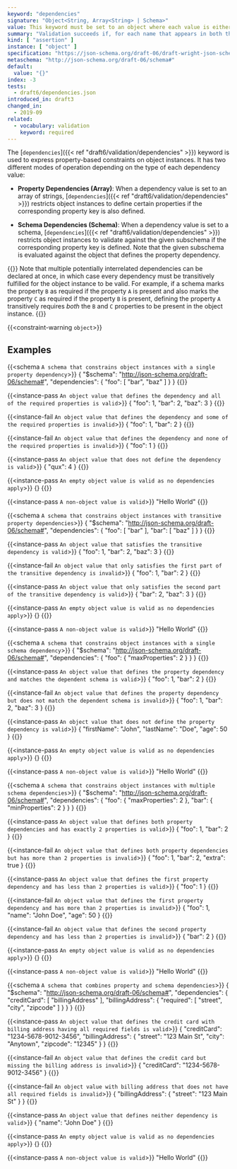 ```yaml
---
keyword: "dependencies"
signature: "Object<String, Array<String> | Schema>"
value: This keyword must be set to an object where each value is either an array of unique strings or a valid JSON Schema
summary: "Validation succeeds if, for each name that appears in both the instance and as a name within this keyword's value, either every item in the corresponding array is also the name of a property in the instance or the corresponding subschema successfully evaluates against the instance."
kind: [ "assertion" ]
instance: [ "object" ]
specification: "https://json-schema.org/draft-06/draft-wright-json-schema-validation-01#rfc.section.6.21"
metaschema: "http://json-schema.org/draft-06/schema#"
default:
  value: "{}"
index: -3
tests:
  - draft6/dependencies.json
introduced_in: draft3
changed_in:
  - 2019-09
related:
  - vocabulary: validation
    keyword: required
---
```



The [`dependencies`]({{< ref "draft6/validation/dependencies" >}}) keyword is
used to express property-based constraints on object instances. It has two
different modes of operation depending on the type of each dependency value:

- **Property Dependencies (Array)**: When a dependency value is set to an array
  of strings, [`dependencies`]({{< ref "draft6/validation/dependencies" >}})
  restricts object instances to define certain properties if the corresponding
  property key is also defined.

- **Schema Dependencies (Schema)**: When a dependency value is set to a schema,
  [`dependencies`]({{< ref "draft6/validation/dependencies" >}}) restricts
  object instances to validate against the given subschema if the corresponding
  property key is defined. Note that the given subschema is evaluated against
  the object that defines the property dependency.

{{<common-pitfall>}} Note that multiple potentially interrelated dependencies
can be declared at once, in which case every dependency must be transitively
fulfilled for the object instance to be valid. For example, if a schema marks
the property `B` as required if the property `A` is present and also marks the
property `C` as required if the property `B` is present, defining the property
`A` transitively requires _both_ the `B` and `C` properties to be present in
the object instance.  {{</common-pitfall>}}

{{<constraint-warning `object`>}}

## Examples

{{<schema `A schema that constrains object instances with a single property dependency`>}}
{
  "$schema": "http://json-schema.org/draft-06/schema#",
  "dependencies": {
    "foo": [ "bar", "baz" ]
  }
}
{{</schema>}}

{{<instance-pass `An object value that defines the dependency and all of the required properties is valid`>}}
{ "foo": 1, "bar": 2, "baz": 3 }
{{</instance-pass>}}

{{<instance-fail `An object value that defines the dependency and some of the required properties is invalid`>}}
{ "foo": 1, "bar": 2 }
{{</instance-fail>}}

{{<instance-fail `An object value that defines the dependency and none of the required properties is invalid`>}}
{ "foo": 1 }
{{</instance-fail>}}

{{<instance-pass `An object value that does not define the dependency is valid`>}}
{ "qux": 4 }
{{</instance-pass>}}

{{<instance-pass `An empty object value is valid as no dependencies apply`>}}
{}
{{</instance-pass>}}

{{<instance-pass `A non-object value is valid`>}}
"Hello World"
{{</instance-pass>}}

{{<schema `A schema that constrains object instances with transitive property dependencies`>}}
{
  "$schema": "http://json-schema.org/draft-06/schema#",
  "dependencies": {
    "foo": [ "bar" ],
    "bar": [ "baz" ]
  }
}
{{</schema>}}

{{<instance-pass `An object value that satisfies the transitive dependency is valid`>}}
{ "foo": 1, "bar": 2, "baz": 3 }
{{</instance-pass>}}

{{<instance-fail `An object value that only satisfies the first part of the transitive dependency is invalid`>}}
{ "foo": 1, "bar": 2 }
{{</instance-fail>}}

{{<instance-pass `An object value that only satisfies the second part of the transitive dependency is valid`>}}
{ "bar": 2, "baz": 3 }
{{</instance-pass>}}

{{<instance-pass `An empty object value is valid as no dependencies apply`>}}
{}
{{</instance-pass>}}

{{<instance-pass `A non-object value is valid`>}}
"Hello World"
{{</instance-pass>}}

{{<schema `A schema that constrains object instances with a single schema dependency`>}}
{
  "$schema": "http://json-schema.org/draft-06/schema#",
  "dependencies": {
    "foo": { "maxProperties": 2 }
  }
}
{{</schema>}}

{{<instance-pass `An object value that defines the property dependency and matches the dependent schema is valid`>}}
{ "foo": 1, "bar": 2 }
{{</instance-pass>}}

{{<instance-fail `An object value that defines the property dependency but does not match the dependent schema is invalid`>}}
{ "foo": 1, "bar": 2, "baz": 3 }
{{</instance-fail>}}

{{<instance-pass `An object value that does not define the property dependency is valid`>}}
{ "firstName": "John", "lastName": "Doe", "age": 50 }
{{</instance-pass>}}

{{<instance-pass `An empty object value is valid as no dependencies apply`>}}
{}
{{</instance-pass>}}

{{<instance-pass `A non-object value is valid`>}}
"Hello World"
{{</instance-pass>}}

{{<schema `A schema that constrains object instances with multiple schema dependencies`>}}
{
  "$schema": "http://json-schema.org/draft-06/schema#",
  "dependencies": {
    "foo": { "maxProperties": 2 },
    "bar": { "minProperties": 2 }
  }
}
{{</schema>}}

{{<instance-pass `An object value that defines both property dependencies and has exactly 2 properties is valid`>}}
{ "foo": 1, "bar": 2 }
{{</instance-pass>}}

{{<instance-fail `An object value that defines both property dependencies but has more than 2 properties is invalid`>}}
{ "foo": 1, "bar": 2, "extra": true }
{{</instance-fail>}}

{{<instance-pass `An object value that defines the first property dependency and has less than 2 properties is valid`>}}
{ "foo": 1 }
{{</instance-pass>}}

{{<instance-fail `An object value that defines the first property dependency and has more than 2 properties is invalid`>}}
{ "foo": 1, "name": "John Doe", "age": 50 }
{{</instance-fail>}}

{{<instance-fail `An object value that defines the second property dependency and has less than 2 properties is invalid`>}}
{ "bar": 2 }
{{</instance-fail>}}

{{<instance-pass `An empty object value is valid as no dependencies apply`>}}
{}
{{</instance-pass>}}

{{<instance-pass `A non-object value is valid`>}}
"Hello World"
{{</instance-pass>}}

{{<schema `A schema that combines property and schema dependencies`>}}
{
  "$schema": "http://json-schema.org/draft-06/schema#",
  "dependencies": {
    "creditCard": [ "billingAddress" ],
    "billingAddress": { "required": [ "street", "city", "zipcode" ] }
  }
}
{{</schema>}}

{{<instance-pass `An object value that defines the credit card with billing address having all required fields is valid`>}}
{
  "creditCard": "1234-5678-9012-3456",
  "billingAddress": {
    "street": "123 Main St",
    "city": "Anytown",
    "zipcode": "12345"
  }
}
{{</instance-pass>}}

{{<instance-fail `An object value that defines the credit card but missing the billing address is invalid`>}}
{ "creditCard": "1234-5678-9012-3456" }
{{</instance-fail>}}

{{<instance-fail `An object value with billing address that does not have all required fields is invalid`>}}
{
  "billingAddress": {
    "street": "123 Main St"
  }
}
{{</instance-fail>}}

{{<instance-pass `An object value that defines neither dependency is valid`>}}
{ "name": "John Doe" }
{{</instance-pass>}}

{{<instance-pass `An empty object value is valid as no dependencies apply`>}}
{}
{{</instance-pass>}}

{{<instance-pass `A non-object value is valid`>}}
"Hello World"
{{</instance-pass>}}
